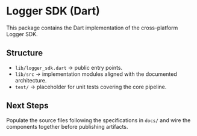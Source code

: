 # Logger SDK (Dart)

This package contains the Dart implementation of the cross-platform Logger SDK.

## Structure

- `lib/logger_sdk.dart` &rarr; public entry points.
- `lib/src` &rarr; implementation modules aligned with the documented architecture.
- `test/` &rarr; placeholder for unit tests covering the core pipeline.

## Next Steps

Populate the source files following the specifications in `docs/` and wire the
components together before publishing artifacts.
